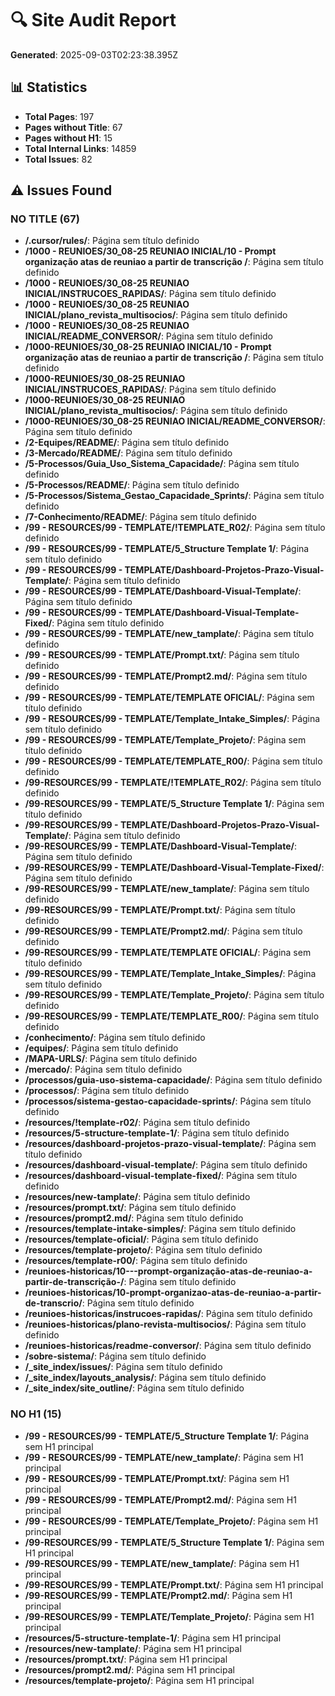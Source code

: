 # 🔍 Site Audit Report

**Generated**: 2025-09-03T02:23:38.395Z

## 📊 Statistics

- **Total Pages**: 197
- **Pages without Title**: 67
- **Pages without H1**: 15
- **Total Internal Links**: 14859
- **Total Issues**: 82

## ⚠️ Issues Found

### NO TITLE (67)

- **/.cursor/rules/**: Página sem título definido
- **/1000 - REUNIOES/30_08-25 REUNIAO INICIAL/10 - Prompt organização atas de reuniao a partir de transcrição /**: Página sem título definido
- **/1000 - REUNIOES/30_08-25 REUNIAO INICIAL/INSTRUCOES_RAPIDAS/**: Página sem título definido
- **/1000 - REUNIOES/30_08-25 REUNIAO INICIAL/plano_revista_multisocios/**: Página sem título definido
- **/1000 - REUNIOES/30_08-25 REUNIAO INICIAL/README_CONVERSOR/**: Página sem título definido
- **/1000-REUNIOES/30_08-25 REUNIAO INICIAL/10 - Prompt organização atas de reuniao a partir de transcrição /**: Página sem título definido
- **/1000-REUNIOES/30_08-25 REUNIAO INICIAL/INSTRUCOES_RAPIDAS/**: Página sem título definido
- **/1000-REUNIOES/30_08-25 REUNIAO INICIAL/plano_revista_multisocios/**: Página sem título definido
- **/1000-REUNIOES/30_08-25 REUNIAO INICIAL/README_CONVERSOR/**: Página sem título definido
- **/2-Equipes/README/**: Página sem título definido
- **/3-Mercado/README/**: Página sem título definido
- **/5-Processos/Guia_Uso_Sistema_Capacidade/**: Página sem título definido
- **/5-Processos/README/**: Página sem título definido
- **/5-Processos/Sistema_Gestao_Capacidade_Sprints/**: Página sem título definido
- **/7-Conhecimento/README/**: Página sem título definido
- **/99 - RESOURCES/99 - TEMPLATE/!TEMPLATE_R02/**: Página sem título definido
- **/99 - RESOURCES/99 - TEMPLATE/5_Structure Template 1/**: Página sem título definido
- **/99 - RESOURCES/99 - TEMPLATE/Dashboard-Projetos-Prazo-Visual-Template/**: Página sem título definido
- **/99 - RESOURCES/99 - TEMPLATE/Dashboard-Visual-Template/**: Página sem título definido
- **/99 - RESOURCES/99 - TEMPLATE/Dashboard-Visual-Template-Fixed/**: Página sem título definido
- **/99 - RESOURCES/99 - TEMPLATE/new_tamplate/**: Página sem título definido
- **/99 - RESOURCES/99 - TEMPLATE/Prompt.txt/**: Página sem título definido
- **/99 - RESOURCES/99 - TEMPLATE/Prompt2.md/**: Página sem título definido
- **/99 - RESOURCES/99 - TEMPLATE/TEMPLATE OFICIAL/**: Página sem título definido
- **/99 - RESOURCES/99 - TEMPLATE/Template_Intake_Simples/**: Página sem título definido
- **/99 - RESOURCES/99 - TEMPLATE/Template_Projeto/**: Página sem título definido
- **/99 - RESOURCES/99 - TEMPLATE/TEMPLATE_R00/**: Página sem título definido
- **/99-RESOURCES/99 - TEMPLATE/!TEMPLATE_R02/**: Página sem título definido
- **/99-RESOURCES/99 - TEMPLATE/5_Structure Template 1/**: Página sem título definido
- **/99-RESOURCES/99 - TEMPLATE/Dashboard-Projetos-Prazo-Visual-Template/**: Página sem título definido
- **/99-RESOURCES/99 - TEMPLATE/Dashboard-Visual-Template/**: Página sem título definido
- **/99-RESOURCES/99 - TEMPLATE/Dashboard-Visual-Template-Fixed/**: Página sem título definido
- **/99-RESOURCES/99 - TEMPLATE/new_tamplate/**: Página sem título definido
- **/99-RESOURCES/99 - TEMPLATE/Prompt.txt/**: Página sem título definido
- **/99-RESOURCES/99 - TEMPLATE/Prompt2.md/**: Página sem título definido
- **/99-RESOURCES/99 - TEMPLATE/TEMPLATE OFICIAL/**: Página sem título definido
- **/99-RESOURCES/99 - TEMPLATE/Template_Intake_Simples/**: Página sem título definido
- **/99-RESOURCES/99 - TEMPLATE/Template_Projeto/**: Página sem título definido
- **/99-RESOURCES/99 - TEMPLATE/TEMPLATE_R00/**: Página sem título definido
- **/conhecimento/**: Página sem título definido
- **/equipes/**: Página sem título definido
- **/MAPA-URLS/**: Página sem título definido
- **/mercado/**: Página sem título definido
- **/processos/guia-uso-sistema-capacidade/**: Página sem título definido
- **/processos/**: Página sem título definido
- **/processos/sistema-gestao-capacidade-sprints/**: Página sem título definido
- **/resources/!template-r02/**: Página sem título definido
- **/resources/5-structure-template-1/**: Página sem título definido
- **/resources/dashboard-projetos-prazo-visual-template/**: Página sem título definido
- **/resources/dashboard-visual-template/**: Página sem título definido
- **/resources/dashboard-visual-template-fixed/**: Página sem título definido
- **/resources/new-tamplate/**: Página sem título definido
- **/resources/prompt.txt/**: Página sem título definido
- **/resources/prompt2.md/**: Página sem título definido
- **/resources/template-intake-simples/**: Página sem título definido
- **/resources/template-oficial/**: Página sem título definido
- **/resources/template-projeto/**: Página sem título definido
- **/resources/template-r00/**: Página sem título definido
- **/reunioes-historicas/10---prompt-organização-atas-de-reuniao-a-partir-de-transcrição-/**: Página sem título definido
- **/reunioes-historicas/10-prompt-organizao-atas-de-reuniao-a-partir-de-transcrio/**: Página sem título definido
- **/reunioes-historicas/instrucoes-rapidas/**: Página sem título definido
- **/reunioes-historicas/plano-revista-multisocios/**: Página sem título definido
- **/reunioes-historicas/readme-conversor/**: Página sem título definido
- **/sobre-sistema/**: Página sem título definido
- **/_site_index/issues/**: Página sem título definido
- **/_site_index/layouts_analysis/**: Página sem título definido
- **/_site_index/site_outline/**: Página sem título definido

### NO H1 (15)

- **/99 - RESOURCES/99 - TEMPLATE/5_Structure Template 1/**: Página sem H1 principal
- **/99 - RESOURCES/99 - TEMPLATE/new_tamplate/**: Página sem H1 principal
- **/99 - RESOURCES/99 - TEMPLATE/Prompt.txt/**: Página sem H1 principal
- **/99 - RESOURCES/99 - TEMPLATE/Prompt2.md/**: Página sem H1 principal
- **/99 - RESOURCES/99 - TEMPLATE/Template_Projeto/**: Página sem H1 principal
- **/99-RESOURCES/99 - TEMPLATE/5_Structure Template 1/**: Página sem H1 principal
- **/99-RESOURCES/99 - TEMPLATE/new_tamplate/**: Página sem H1 principal
- **/99-RESOURCES/99 - TEMPLATE/Prompt.txt/**: Página sem H1 principal
- **/99-RESOURCES/99 - TEMPLATE/Prompt2.md/**: Página sem H1 principal
- **/99-RESOURCES/99 - TEMPLATE/Template_Projeto/**: Página sem H1 principal
- **/resources/5-structure-template-1/**: Página sem H1 principal
- **/resources/new-tamplate/**: Página sem H1 principal
- **/resources/prompt.txt/**: Página sem H1 principal
- **/resources/prompt2.md/**: Página sem H1 principal
- **/resources/template-projeto/**: Página sem H1 principal

